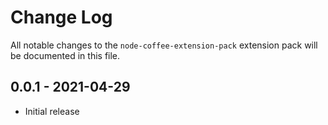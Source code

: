 # Change Log

All notable changes to the `node-coffee-extension-pack` extension pack will be documented in this file.

## 0.0.1 - 2021-04-29

- Initial release
